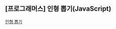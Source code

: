 ## **\[프로그래머스\] 인형 뽑기(JavaScript)**
[인형 뽑기](https://school.programmers.co.kr/learn/courses/30/lessons/64061)



